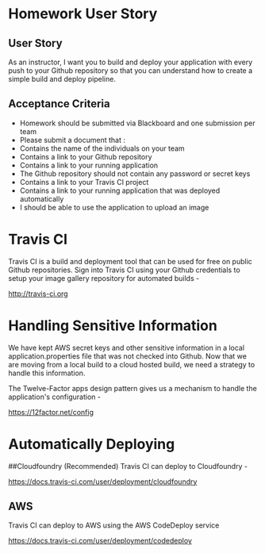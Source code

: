 # Homework User Story

## User Story
As an instructor, I want you to build and deploy your application with every
push to your Github repository so that you can understand how to create a simple
build and deploy pipeline.

## Acceptance Criteria
* Homework should be submitted via Blackboard and one submission per team
* Please submit a document that :
 * Contains the name of the individuals on your team
 * Contains a link to your Github repository
 * Contains a link to your running application
 * The Github repository should not contain any password or secret keys
 * Contains a link to your Travis CI project
 * Contains a link to your running application that was deployed
automatically
* I should be able to use the application to upload an image


# Travis CI
Travis CI is a build and deployment tool that can be used for free on public
Github repositories.  Sign into Travis CI using your Github credentials to setup
your image gallery repository for automated builds -

http://travis-ci.org

# Handling Sensitive Information
We have kept AWS secret keys and other sensitive information in a local
application.properties file that was not checked into Github.  Now that we are
moving from a local build to a cloud hosted build, we need a strategy to handle
this information.

The Twelve-Factor apps design pattern gives us a mechanism to handle the application's
configuration -

https://12factor.net/config

# Automatically Deploying

##Cloudfoundry (Recommended)
Travis CI can deploy to Cloudfoundry -

https://docs.travis-ci.com/user/deployment/cloudfoundry


## AWS
Travis CI can deploy to AWS using the AWS CodeDeploy service

https://docs.travis-ci.com/user/deployment/codedeploy
